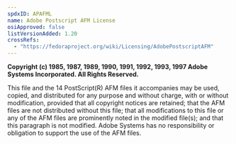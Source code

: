 ```yaml
---
spdxID: APAFML
name: Adobe Postscript AFM License
osiApproved: false
listVersionAdded: 1.20
crossRefs: 
  - "https://fedoraproject.org/wiki/Licensing/AdobePostscriptAFM"
---
```


**Copyright (c) 1985, 1987, 1989, 1990, 1991, 1992, 1993, 1997 Adobe Systems Incorporated. All Rights Reserved.**

This file and the 14 PostScript(R) AFM files it accompanies may be used, copied, and distributed for any purpose and without charge, with or without modification, provided that all copyright notices are retained; that the AFM files are not distributed without this file; that all modifications to this file or any of the AFM files are prominently noted in the modified file(s); and that this paragraph is not modified. Adobe Systems has no responsibility or obligation to support the use of the AFM files.
